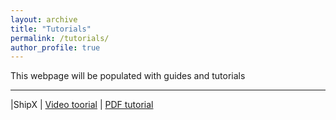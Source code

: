 ```yaml
---
layout: archive
title: "Tutorials"
permalink: /tutorials/
author_profile: true
---
```


This webpage will be populated with guides and tutorials

---
|ShipX | [Video toorial](https://momchil-terziev.github.io/resources/Working-with-shipx-title) | [PDF tutorial]()
